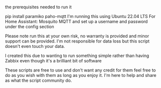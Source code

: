 the prerequisites needed to run it

pip install paramiko paho-mqtt
I'm running this using Ubuntu 22.04 LTS
For Home Assistant: Mosquito MQTT and set up a username and password under the config section





Please note run this at your own risk,  no warranty is provided and minor support can be provided.  I'm not responsible for data loss but this script doesn't even touch your data.

I created this due to wanting to run something simple rather than having Zabbix even though it's a brilliant bit of software

These scripts are free to use and don't want any credit for them feel free to do as you wish with them as long as you enjoy it.  I'm here to help and share as what the script community do.
